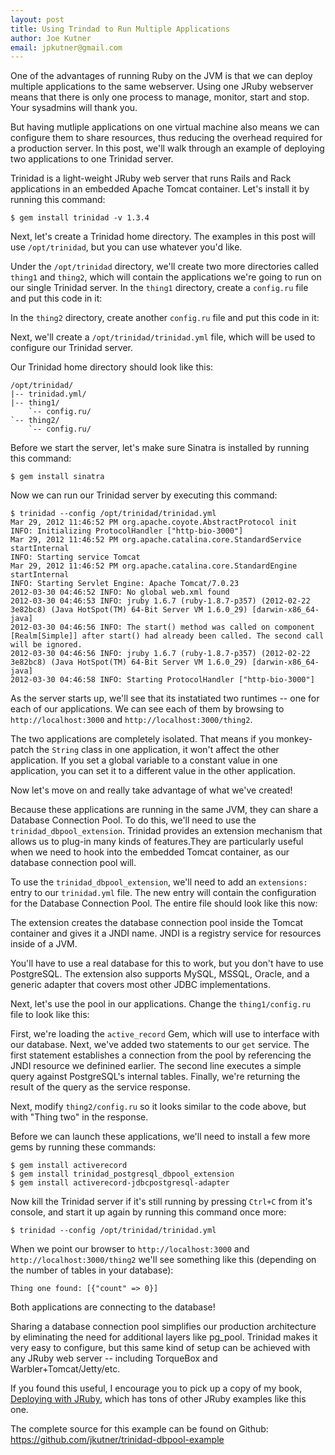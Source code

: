 ```yaml
---
layout: post
title: Using Trindad to Run Multiple Applications
author: Joe Kutner
email: jpkutner@gmail.com
---
```


One of the advantages of running Ruby on the JVM is that we can deploy multiple applications to the same webserver.  Using one JRuby webserver means that there is only one process to manage, monitor, start and stop. Your sysadmins will thank you. 

But having mutliple applications on one virtual machine also means we can configure them to share resources, thus reducing the overhead required for a production server.  In this post, we'll walk through an example of deploying two applications to one Trinidad server. 

Trinidad is a light-weight JRuby web server that runs Rails and Rack applications in an embedded Apache Tomcat container.  Let's install it by running this command:

    $ gem install trinidad -v 1.3.4

Next, let's create a Trinidad home directory.  The examples in this post will use `/opt/trinidad`, but you can use whatever you'd like.

Under the `/opt/trinidad` directory, we'll create two more directories called `thing1` and `thing2`, which will contain the applications we're going to run on our single Trinidad server.  In the `thing1` directory, create a `config.ru` file and put this code in it:

<script src="https://gist.github.com/2254164.js?file=thing1_config.ru"></script>

In the `thing2` directory, create another `config.ru` file and put this code in it:

<script src="https://gist.github.com/2254164.js?file=thing2_config.ru"></script>

Next, we'll create a `/opt/trinidad/trinidad.yml` file, which will be used to configure our Trinidad server.  

<script src="https://gist.github.com/2254164.js?file=trinidad.yml"></script>

Our Trinidad home directory should look like this:

    /opt/trinidad/
    |-- trinidad.yml/
    |-- thing1/
        `-- config.ru/
    `-- thing2/
        `-- config.ru/

Before we start the server, let's make sure Sinatra is installed by running this command:

    $ gem install sinatra

Now we can run our Trinidad server by executing this command:

    $ trinidad --config /opt/trinidad/trinidad.yml
    Mar 29, 2012 11:46:52 PM org.apache.coyote.AbstractProtocol init
    INFO: Initializing ProtocolHandler ["http-bio-3000"]
    Mar 29, 2012 11:46:52 PM org.apache.catalina.core.StandardService startInternal
    INFO: Starting service Tomcat
    Mar 29, 2012 11:46:52 PM org.apache.catalina.core.StandardEngine startInternal
    INFO: Starting Servlet Engine: Apache Tomcat/7.0.23
    2012-03-30 04:46:52 INFO: No global web.xml found
    2012-03-30 04:46:53 INFO: jruby 1.6.7 (ruby-1.8.7-p357) (2012-02-22 3e82bc8) (Java HotSpot(TM) 64-Bit Server VM 1.6.0_29) [darwin-x86_64-java]
    2012-03-30 04:46:56 INFO: The start() method was called on component [Realm[Simple]] after start() had already been called. The second call will be ignored.
    2012-03-30 04:46:56 INFO: jruby 1.6.7 (ruby-1.8.7-p357) (2012-02-22 3e82bc8) (Java HotSpot(TM) 64-Bit Server VM 1.6.0_29) [darwin-x86_64-java]
    2012-03-30 04:46:58 INFO: Starting ProtocolHandler ["http-bio-3000"]

As the server starts up, we'll see that its instatiated two runtimes -- one for each of our applications.  We can see each of them by browsing to `http://localhost:3000` and `http://localhost:3000/thing2`.

The two applications are completely isolated.  That means if you monkey-patch the `String` class in one application, it won't affect the other application.  If you set a global variable to a constant value in one application, you can set it to a different value in the other application. 

Now let's move on and really take advantage of what we've created! 

Because these applications are running in the same JVM, they can share a Database Connection Pool.  To do this, we'll need to use the `trinidad_dbpool_extension`.  Trinidad provides an extension mechanism that allows us to plug-in many kinds of features.They are particularly useful when we need to hook into the embedded Tomcat container, as our database connection pool will.

To use the `trinidad_dbpool_extension`, we'll need to add an `extensions:` entry to our `trinidad.yml` file.  The new entry will contain the configuration for the Database Connection Pool.  The entire file should look like this now:

<script src="https://gist.github.com/2254164.js?file=trinidad2.yml"></script>

The extension creates the database connection pool inside the Tomcat container and gives it a JNDI name.  JNDI is a registry service for resources inside of a JVM.

You'll have to use a real database for this to work, but you don't have to use PostgreSQL.  The extension also supports MySQL, MSSQL, Oracle, and a generic adapter that covers most other JDBC implementations.  

Next, let's use the pool in our applications.  Change the `thing1/config.ru` file to look like this:

<script src="https://gist.github.com/2254164.js?file=config.ru"></script>

First, we're loading the `active_record` Gem, which will use to interface with our database.  Next, we've added two statements to our `get` service.  The first statement establishes a connection from the pool by referencing the JNDI resource we definined earlier.  The second line executes a simple query against PostgreSQL's internal tables.  Finally, we're returning the result of the query as the service response.

Next, modify `thing2/config.ru` so it looks similar to the code above, but with "Thing two" in the response.

Before we can launch these applications, we'll need to install a few more gems by running these commands:

    $ gem install activerecord 
    $ gem install trinidad_postgresql_dbpool_extension 
    $ gem install activerecord-jdbcpostgresql-adapter

Now kill the Trinidad server if it's still running by pressing `Ctrl+C` from it's console, and start it up again by running this command once more:

    $ trinidad --config /opt/trinidad/trinidad.yml

When we point our browser to `http://localhost:3000` and `http://localhost:3000/thing2` we'll see something like this (depending on the number of tables in your database): 

    Thing one found: [{"count" => 0}]

Both applications are connecting to the database!

Sharing a database connection pool simplifies our production architecture by eliminating the need for additional layers like pg_pool. Trinidad makes it very easy to configure, but this same kind of setup can be achieved with any JRuby web server -- including TorqueBox and Warbler+Tomcat/Jetty/etc.

If you found this useful, I encourage you to pick up a copy of my book, [Deploying with JRuby](http://pragprog.com/book/jkdepj/deploying-with-jruby "Deploy with JRuby"), which has tons of other JRuby examples like this one.

The complete source for this example can be found on Github: https://github.com/jkutner/trinidad-dbpool-example
